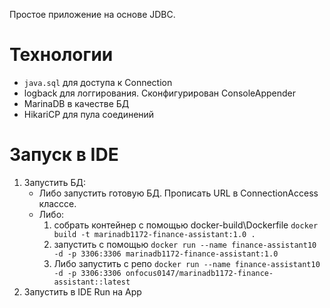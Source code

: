 Простое приложение на основе JDBC.

# Технологии
* ```java.sql``` для доступа к Connection
* logback для логгирования. Сконфигурирован ConsoleAppender
* MarinaDB в качестве БД
* HikariCP для пула соединений
# Запуск в IDE
  1) Запустить БД:
     * Либо запустить готовую БД. Прописать URL в ConnectionAccess класссе.
     * Либо:
       1) собрать контейнер с помощью docker-build\Dockerfile
          ```docker build -t marinadb1172-finance-assistant:1.0 .```
       2) запустить с помощью 
       ```docker run --name finance-assistant10 -d -p 3306:3306 marinadb1172-finance-assistant:1.0```
       3) Либо запустить с репо
        ```docker run --name finance-assistant10 -d -p 3306:3306 onfocus0147/marinadb1172-finance-assistant::latest```
  2) Запустить в IDE Run на App
